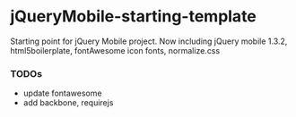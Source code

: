 jQueryMobile-starting-template
==============================

Starting point for jQuery Mobile project.
Now including jQuery mobile 1.3.2, html5boilerplate, fontAwesome icon fonts, normalize.css

### TODOs
 - update fontawesome
 - add backbone, requirejs